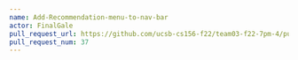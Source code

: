 ```yaml
---
name: Add-Recommendation-menu-to-nav-bar
actor: FinalGale
pull_request_url: https://github.com/ucsb-cs156-f22/team03-f22-7pm-4/pull/37
pull_request_num: 37
---
```

